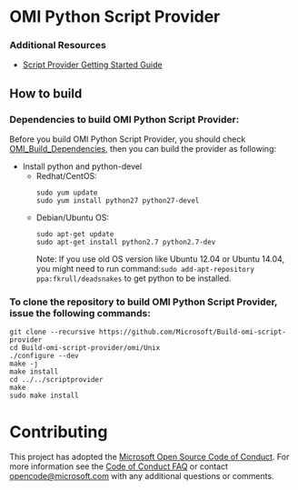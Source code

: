 # OMI Python Script Provider


### Additional Resources

- [Script Provider Getting Started Guide](/doc/ScriptProviderGettingStarted.pdf)

## How to build

### Dependencies to build OMI Python Script Provider:

Before you build OMI Python Script Provider, you should check [OMI_Build_Dependencies](https://github.com/Microsoft/Build-omi#dependencies-to-build-a-native-package), then you can build the provider as following:

- Install python and python-devel
  - Redhat/CentOS: 
    ```
    sudo yum update
    sudo yum install python27 python27-devel
    ```
  - Debian/Ubuntu OS: 
    ```
    sudo apt-get update
    sudo apt-get install python2.7 python2.7-dev 
    ```
    Note: If you use old OS version like Ubuntu 12.04 or Ubuntu 14.04, you might need to run command:`sudo add-apt-repository ppa:fkrull/deadsnakes` to get python to be installed.

### To clone the repository to build OMI Python Script Provider, issue the following commands:
```
git clone --recursive https://github.com/Microsoft/Build-omi-script-provider
cd Build-omi-script-provider/omi/Unix
./configure --dev
make -j
make install
cd ../../scriptprovider
make
sudo make install
```

# Contributing

This project has adopted the [Microsoft Open Source Code of Conduct](https://opensource.microsoft.com/codeofconduct/). For more information see the [Code of Conduct FAQ](https://opensource.microsoft.com/codeofconduct/faq/) or contact [opencode@microsoft.com](mailto:opencode@microsoft.com) with any additional questions or comments.
